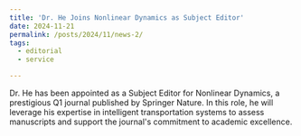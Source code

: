 ```yaml
---
title: 'Dr. He Joins Nonlinear Dynamics as Subject Editor'
date: 2024-11-21
permalink: /posts/2024/11/news-2/
tags:
  - editorial
  - service

---
```


Dr. He has been appointed as a Subject Editor for Nonlinear Dynamics, a prestigious Q1 journal published by Springer Nature. In this role, he will leverage his expertise in intelligent transportation systems to assess manuscripts and support the journal's commitment to academic excellence.


